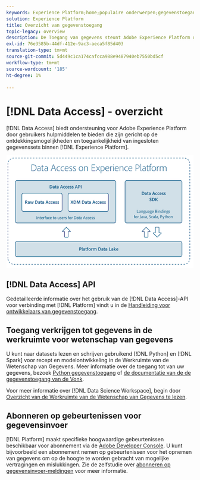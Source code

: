 ```yaml
---
keywords: Experience Platform;home;populaire onderwerpen;gegevenstoegang;python sdk;spark sdk;gegevenstoegang api
solution: Experience Platform
title: Overzicht van gegevenstoegang
topic-legacy: overview
description: De Toegang van gegevens steunt Adobe Experience Platform door gebruikershulpmiddelen te verstrekken die op de ontdekkingsbaarheid en de toegankelijkheid van ingebedde Platform datasets worden geconcentreerd.
exl-id: 76e3585b-44df-412e-9ac3-aeca5f85d403
translation-type: tm+mt
source-git-commit: 5d449c1ca174cafcca988e9487940eb7550bd5cf
workflow-type: tm+mt
source-wordcount: '185'
ht-degree: 1%

---
```


# [!DNL Data Access] - overzicht

[!DNL Data Access] biedt ondersteuning voor Adobe Experience Platform door gebruikers hulpmiddelen te bieden die zijn gericht op de ontdekkingsmogelijkheden en toegankelijkheid van ingesloten gegevenssets binnen  [!DNL Experience Platform].

![Toegang tot gegevens op Experience Platform](images/Data_Access_Experience_Platform.png)

## [!DNL Data Access] API

Gedetailleerde informatie over het gebruik van de [!DNL Data Access]-API voor verbinding met [!DNL Platform] vindt u in de [Handleiding voor ontwikkelaars van gegevenstoegang](api.md).

## Toegang verkrijgen tot gegevens in de werkruimte voor wetenschap van gegevens

U kunt naar datasets lezen en schrijven gebruikend [!DNL Python] en [!DNL Spark] voor recept en modelontwikkeling in de Werkruimte van de Wetenschap van Gegevens. Meer informatie over de toegang tot van uw gegevens, bezoek [Python gegevenstoegang](../data-science-workspace/authoring/python.md) of [de documentatie van de de gegevenstoegang van de Vonk](../data-science-workspace/authoring/spark.md).

Voor meer informatie over [!DNL Data Science Workspace], begin door [Overzicht van de Werkruimte van de Wetenschap van Gegevens te lezen](../data-science-workspace/home.md).

## Abonneren op gebeurtenissen voor gegevensinvoer

[!DNL Platform] maakt specifieke hoogwaardige gebeurtenissen beschikbaar voor abonnement via de  [Adobe Developer Console](https://www.adobe.com/go/devs_console_ui). U kunt bijvoorbeeld een abonnement nemen op gebeurtenissen voor het opnemen van gegevens om op de hoogte te worden gebracht van mogelijke vertragingen en mislukkingen. Zie de zelfstudie over [abonneren op gegevensinvoer-meldingen](../ingestion/quality/subscribe-events.md) voor meer informatie.

